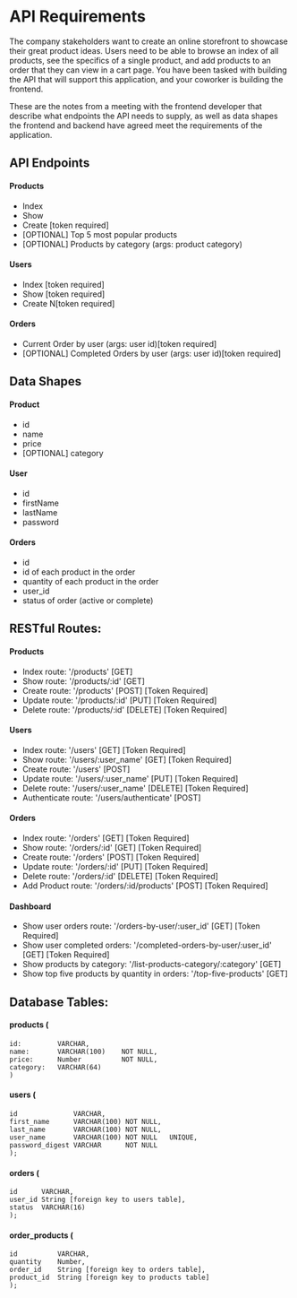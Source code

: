 # API Requirements
The company stakeholders want to create an online storefront to showcase their great product ideas. Users need to be able to browse an index of all products, see the specifics of a single product, and add products to an order that they can view in a cart page. You have been tasked with building the API that will support this application, and your coworker is building the frontend.

These are the notes from a meeting with the frontend developer that describe what endpoints the API needs to supply, as well as data shapes the frontend and backend have agreed meet the requirements of the application. 

## API Endpoints
#### Products
- Index 
- Show
- Create [token required]
- [OPTIONAL] Top 5 most popular products 
- [OPTIONAL] Products by category (args: product category)

#### Users
- Index [token required]
- Show [token required]
- Create N[token required]

#### Orders
- Current Order by user (args: user id)[token required]
- [OPTIONAL] Completed Orders by user (args: user id)[token required]

## Data Shapes
#### Product
-  id
- name
- price
- [OPTIONAL] category

#### User
- id
- firstName
- lastName
- password

#### Orders
- id
- id of each product in the order
- quantity of each product in the order
- user_id
- status of order (active or complete)

## RESTful Routes:
#### Products
- Index         route: '/products'              [GET]
- Show          route: '/products/:id'          [GET]
- Create        route: '/products'              [POST]      [Token Required]
- Update        route: '/products/:id'          [PUT]       [Token Required]
- Delete        route: '/products/:id'          [DELETE]    [Token Required]

#### Users
- Index         route: '/users'                 [GET]       [Token Required]
- Show          route: '/users/:user_name'      [GET]       [Token Required]
- Create        route: '/users'                 [POST]
- Update        route: '/users/:user_name'      [PUT]       [Token Required]
- Delete        route: '/users/:user_name'      [DELETE]    [Token Required]
- Authenticate  route: '/users/authenticate'    [POST]

#### Orders
- Index         route: '/orders'                [GET]       [Token Required]
- Show          route: '/orders/:id'            [GET]       [Token Required]
- Create        route: '/orders'                [POST]      [Token Required]
- Update        route: '/orders/:id'            [PUT]       [Token Required]
- Delete        route: '/orders/:id'            [DELETE]    [Token Required]
- Add Product   route: '/orders/:id/products'   [POST]      [Token Required]

#### Dashboard
- Show user orders  route:                      '/orders-by-user/:user_id'              [GET]      [Token Required]
- Show user completed orders:                   '/completed-orders-by-user/:user_id'    [GET]      [Token Required]
- Show products by category:                    '/list-products-category/:category'     [GET]
- Show top five products by quantity in orders: '/top-five-products'                    [GET]

## Database Tables:
#### products (
    id:         VARCHAR, 
    name:       VARCHAR(100)    NOT NULL, 
    price:      Number          NOT NULL, 
    category:   VARCHAR(64)
    )

#### users (
    id              VARCHAR, 
    first_name      VARCHAR(100) NOT NULL, 
    last_name       VARCHAR(100) NOT NULL, 
    user_name       VARCHAR(100) NOT NULL   UNIQUE, 
    password_digest VARCHAR      NOT NULL
    );

#### orders (
    id      VARCHAR, 
    user_id String [foreign key to users table], 
    status  VARCHAR(16)
    );

#### order_products (
    id          VARCHAR, 
    quantity    Number, 
    order_id    String [foreign key to orders table], 
    product_id  String [foreign key to products table]
    );
